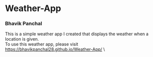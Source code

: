 # Weather-App
### Bhavik Panchal

This is a simple weather app I created that displays the weather when a location is given.\
To use this weather app, please visit https://bhavikpanchal28.github.io/Weather-App/ \

